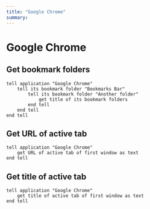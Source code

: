 ```yaml
---
title: "Google Chrome"
summary:
---
```


Google Chrome
===

Get bookmark folders
---

```AppleScript
tell application "Google Chrome"
    tell its bookmark folder "Bookmarks Bar"
        tell its bookmark folder "Another folder"
            get title of its bookmark folders
        end tell
    end tell
end tell
```

Get URL of active tab
---

```AppleScript
tell application "Google Chrome"
    get URL of active tab of first window as text
end tell
```

Get title of active tab
---

```AppleScript
tell application "Google Chrome"
    get title of active tab of first window as text
end tell
```
